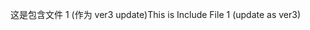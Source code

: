 <span data-ttu-id="adbea-101">这是包含文件 1 (作为 ver3 update)</span><span class="sxs-lookup"><span data-stu-id="adbea-101">This is Include File 1 (update as ver3)</span></span>
